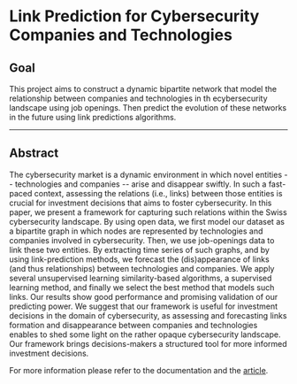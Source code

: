 Link Prediction for Cybersecurity Companies and Technologies
===============================================================

## Goal

This project aims to construct a dynamic bipartite network that model the
relationship between companies and technologies in th ecybersecurity landscape
using job openings. Then predict the evolution of these networks in the future
using link predictions algorithms.

------
## Abstract

The cybersecurity market is a dynamic environment in which novel entities -- technologies and companies -- arise and disappear swiftly. In such a fast-paced context, assessing the relations (i.e., links) between those entities is crucial for investment decisions that aims to foster cybersecurity. In this paper, we present a framework for capturing such relations within the Swiss cybersecurity landscape. By using open data, we first model our dataset as a bipartite graph in which nodes are represented by technologies and companies involved in cybersecurity. Then, we use job-openings data to link these two entities. By extracting time series of such graphs, and by using link-prediction methods, we forecast the (dis)appearance of links (and thus relationships) between technologies and companies. We apply several unsupervised learning similarity-based algorithms, a supervised learning method, and finally we select the best method that models such links. Our results show good performance and promising validation of our predicting power. We suggest that our framework is useful for investment decisions in the domain of cybersecurity, as assessing and forecasting links formation and disappearance between companies and technologies enables to shed some light on the rather opaque cybersecurity landscape. Our framework brings decisions-makers a structured tool for more informed investment decisions.

For more information please refer to the documentation and the [article](Article.pdf).
